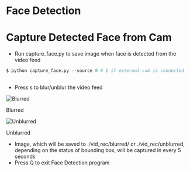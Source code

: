# Face Detection

# Capture Detected Face from Cam

- Run capture_face.py to save image when face is detected from the video feed

```python
$ python capture_face.py --source 0 # 1 if external cam is connected
																		# Else Plug in youtube link
```

- Press s to blur/unblur the video feed

![Blurred](Face%20Detection%2025f703e67d9b482497da6617bcfcfeff/Untitled.png)

Blurred

![Unblurred](Face%20Detection%2025f703e67d9b482497da6617bcfcfeff/Untitled%201.png)

Unblurred

- Image, which will be saved to ./vid_rec/blurred/ or ./vid_rec/unblurred, depending on the status of bounding box, will be captured in every 5 seconds
- Press Q to exit Face Detection program